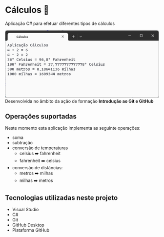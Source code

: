 # Cálculos :1234: 
Aplicação C# para efetuar diferentes tipos de cálculos

![Aplicação Cálculos](imagens/aplicacao-calculos.png)
Desenvolvida no âmbito da ação de formação **Introdução ao Git e GitHub**

## Operações suportadas

Neste momento esta aplicação implementa as seguinte operações:

- soma
- subtração
- conversão de temperaturas
    - celsius :arrow_right: fahrenheit
    - fahrenheit :arrow_right: celsius
- conversão de distâncias:
    - metros :arrow_right: milhas
    - milhas :arrow_right: metros

## Tecnologias utilizadas neste projeto

- Visual Studio
- C#
- Git
- GitHub Desktop
- Plataforma GitHub


